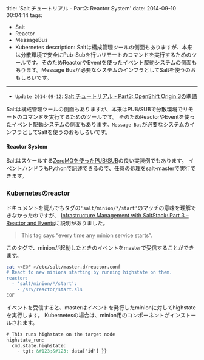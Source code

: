 title: 'Salt チュートリアル - Part2: Reactor System'
date: 2014-09-10 00:04:14
tags:
 - Salt
 - Reactor
 - MessageBus
 - Kubernetes
description: Saltは構成管理ツールの側面もありますが、本来は分散環境で安全にPub-Subを行いリモートのコマンドを実行するためのツールです。そのためReactorやEventを使ったイベント駆動システムの側面もあります。Message Busが必要なシステムのインフラとしてSaltを使うのおもしろいです。
---

* `Update 2014-09-12`: [Salt チュートリアル - Part3: OpenShift Origin 3の準備](/2014/09/12/salt-tutorials-openshift-3-prepare/)

Saltは構成管理ツールの側面もありますが、本来はPUB/SUBで分散環境でリモートのコマンドを実行するためのツールです。
そのためReactorやEventを使ったイベント駆動システムの側面もあります。`Message Bus`が必要なシステムのインフラとしてSaltを使うのおもしろいです。

<!-- more -->

#### Reactor System

Saltはスケールする[ZeroMQを使ったPUB/SUB](http://zeromq.org/docs:labs#toc16)の良い実装例でもあります。
イベントハンドラもPythonで記述できるので、任意の処理をsalt-masterで実行できます。

### Kubernetesのreactor

ドキュメントを読んでもタグの`'salt/minion/*/start'`のマッチの意味を理解できなかったのですが、
[Infrastructure Management with SaltStack: Part 3 – Reactor and Events](http://vbyron.com/blog/infrastructure-management-saltstack-part-3-reactor-events/)に説明がありました。

> This tag says “every time any minion service starts”.

このタグで、minionが起動したときのイベントをmasterで受信することができます。

``` bash kubernetes/cluster/templates/salt-master.sh
cat <<EOF >/etc/salt/master.d/reactor.conf
# React to new minions starting by running highstate on them.
reactor:
  - 'salt/minion/*/start':
    - /srv/reactor/start.sls
EOF
```

イベントを受信すると、masterはイベントを発行したminionに対してhighstateを実行します。
Kubernetesの場合は、minion用のコンポーネントがインストールされます。

``` html kubernetes/cluster/saltbase/reactor/start.sls
# This runs highstate on the target node
highstate_run:
  cmd.state.highstate:
    - tgt: &#123;&#123; data['id'] }}
```
